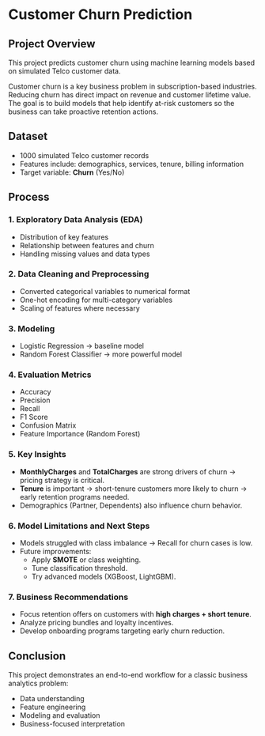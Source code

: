 # Customer Churn Prediction

## Project Overview

This project predicts customer churn using machine learning models based on simulated Telco customer data.

Customer churn is a key business problem in subscription-based industries. Reducing churn has direct impact on revenue and customer lifetime value. The goal is to build models that help identify at-risk customers so the business can take proactive retention actions.

## Dataset

- 1000 simulated Telco customer records
- Features include: demographics, services, tenure, billing information
- Target variable: **Churn** (Yes/No)

## Process

### 1. Exploratory Data Analysis (EDA)

- Distribution of key features
- Relationship between features and churn
- Handling missing values and data types

### 2. Data Cleaning and Preprocessing

- Converted categorical variables to numerical format
- One-hot encoding for multi-category variables
- Scaling of features where necessary

### 3. Modeling

- Logistic Regression → baseline model
- Random Forest Classifier → more powerful model

### 4. Evaluation Metrics

- Accuracy
- Precision
- Recall
- F1 Score
- Confusion Matrix
- Feature Importance (Random Forest)

### 5. Key Insights

- **MonthlyCharges** and **TotalCharges** are strong drivers of churn → pricing strategy is critical.
- **Tenure** is important → short-tenure customers more likely to churn → early retention programs needed.
- Demographics (Partner, Dependents) also influence churn behavior.

### 6. Model Limitations and Next Steps

- Models struggled with class imbalance → Recall for churn cases is low.
- Future improvements:
  - Apply **SMOTE** or class weighting.
  - Tune classification threshold.
  - Try advanced models (XGBoost, LightGBM).

### 7. Business Recommendations

- Focus retention offers on customers with **high charges + short tenure**.
- Analyze pricing bundles and loyalty incentives.
- Develop onboarding programs targeting early churn reduction.

## Conclusion

This project demonstrates an end-to-end workflow for a classic business analytics problem:

- Data understanding
- Feature engineering
- Modeling and evaluation
- Business-focused interpretation

